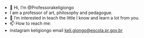 - 👋 Hi, I’m @Professorakeligiongo
- I am a professor of art, philosophy and pedagogue.
- 👀 I’m interested in teach the little I know and learn a lot from you.
- 📫 How to reach me:
- instagram keligiongo
email keli.giongo@escola.pr.gov.br


<!---
Professorakeligiongo/Professorakeligiongo is a ✨ special ✨ repository because its `README.md` (this file) appears on your GitHub profile.
You can click the Preview link to take a look at your changes.
--->
